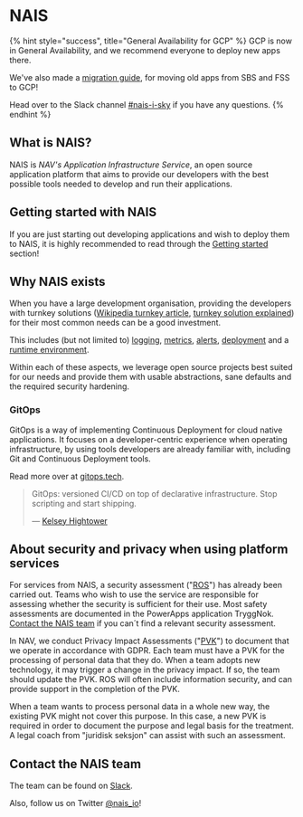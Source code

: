 # NAIS

{% hint style="success", title="General Availability for GCP" %}
GCP is now in General Availability, and we recommend everyone to deploy new apps there.

We've also made a [migration guide](clusters/migrating-to-gcp.md), for moving old apps from SBS and FSS to GCP!

Head over to the Slack channel [#nais-i-sky](https://nav-it.slack.com/archives/C0190SV7KSN) if you have any questions.
{% endhint %}

## What is NAIS?

NAIS is _NAV's Application Infrastructure Service_, an open source application
platform that aims to provide our developers with the best possible tools
needed to develop and run their applications.

## Getting started with NAIS

If you are just starting out developing applications and wish to deploy them to NAIS, it is highly recommended to read
through the [Getting started](basics/README.md) section!

## Why NAIS exists

When you have a large development organisation, providing the developers with turnkey solutions ([Wikipedia turnkey article], [turnkey solution explained]) for their most common
needs can be a good investment.

This includes \(but not limited to\) [logging](observability/logs/README.md), [metrics](observability/metrics.md),
[alerts](observability/alerts/README.md), [deployment](basics/deploy.md) and a [runtime environment](basics/clusters.md).

Within each of these aspects, we leverage open source projects best suited for our needs and provide them with usable
abstractions, sane defaults and the required security hardening.

### GitOps

GitOps is a way of implementing Continuous Deployment for cloud native applications. It focuses on a developer-centric
experience when operating infrastructure, by using tools developers are already familiar with, including Git and
Continuous Deployment tools.

Read more over at [gitops.tech](https://www.gitops.tech).

> GitOps: versioned CI/CD on top of declarative infrastructure. Stop scripting and start shipping.
>
> — [Kelsey Hightower](https://twitter.com/kelseyhightower/status/953638870888849408)

[wikipedia turnkey article]: https://en.wikipedia.org/wiki/Turnkey#Specific_usage
[turnkey solution explained]: https://www.investopedia.com/terms/t/turnkey_solution.asp

## About security and privacy when using platform services

For services from NAIS, a security assessment ("[ROS]") has already been carried out.
Teams who wish to use the service are responsible for assessing whether the security is sufficient for their use.
Most safety assessments are documented in the PowerApps application TryggNok.
[Contact the NAIS team] if you can´t find a relevant security assessment.

In NAV, we conduct Privacy Impact Assessments ("[PVK]") to document that we operate in accordance with GDPR.
Each team must have a PVK for the processing of personal data that they do.
When a team adopts new technology, it may trigger a change in the privacy impact.
If so, the team should update the PVK.
ROS will often include information security, and can provide support in the completion of the PVK.

When a team wants to process personal data in a whole new way,  the existing PVK might not cover this purpose. In this case, a new PVK is required in order to document the purpose and legal basis for the treatment. A legal coach from "juridisk seksjon" can assist with such an assessment.

[ROS]: https://doc.nais.io/clusters/gcp#ros-and-pvk
[Contact the NAIS team]: https://doc.nais.io/#contact-the-nais-team
[PVK]: https://doc.nais.io/clusters/gcp#ros-and-pvk

## Contact the NAIS team

The team can be found on [Slack](https://nav-it.slack.com/messages/C5KUST8N6/).

Also, follow us on Twitter [@nais\_io](https://twitter.com/nais_io)!
